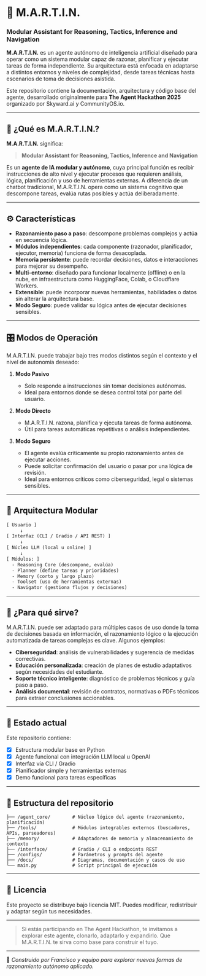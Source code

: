 # 🧠 M.A.R.T.I.N.

### Modular Assistant for Reasoning, Tactics, Inference and Navigation

**M.A.R.T.I.N.** es un agente autónomo de inteligencia artificial diseñado para operar como un sistema modular capaz de razonar, planificar y ejecutar tareas de forma independiente. Su arquitectura está enfocada en adaptarse a distintos entornos y niveles de complejidad, desde tareas técnicas hasta escenarios de toma de decisiones asistida.

Este repositorio contiene la documentación, arquitectura y código base del agente, desarrollado originalmente para **The Agent Hackathon 2025** organizado por Skyward.ai y CommunityOS.io.

---

## 📌 ¿Qué es M.A.R.T.I.N.?

**M.A.R.T.I.N.** significa:

> **Modular Assistant for Reasoning, Tactics, Inference and Navigation**

Es un **agente de IA modular y autónomo**, cuya principal función es recibir instrucciones de alto nivel y ejecutar procesos que requieren análisis, lógica, planificación y uso de herramientas externas. A diferencia de un chatbot tradicional, M.A.R.T.I.N. opera como un sistema cognitivo que descompone tareas, evalúa rutas posibles y actúa deliberadamente.

---

## ⚙️ Características

* **Razonamiento paso a paso**: descompone problemas complejos y actúa en secuencia lógica.
* **Módulos independientes**: cada componente (razonador, planificador, ejecutor, memoria) funciona de forma desacoplada.
* **Memoria persistente**: puede recordar decisiones, datos e interacciones para mejorar su desempeño.
* **Multi-entorno**: diseñado para funcionar localmente (offline) o en la nube, en infraestructura como HuggingFace, Colab, o Cloudflare Workers.
* **Extensible**: puede incorporar nuevas herramientas, habilidades o datos sin alterar la arquitectura base.
* **Modo Seguro**: puede validar su lógica antes de ejecutar decisiones sensibles.

---

## 🎛️ Modos de Operación

M.A.R.T.I.N. puede trabajar bajo tres modos distintos según el contexto y el nivel de autonomía deseado:

1. **Modo Pasivo**

   * Solo responde a instrucciones sin tomar decisiones autónomas.
   * Ideal para entornos donde se desea control total por parte del usuario.

2. **Modo Directo**

   * M.A.R.T.I.N. razona, planifica y ejecuta tareas de forma autónoma.
   * Útil para tareas automáticas repetitivas o análisis independientes.

3. **Modo Seguro**

   * El agente evalúa críticamente su propio razonamiento antes de ejecutar acciones.
   * Puede solicitar confirmación del usuario o pasar por una lógica de revisión.
   * Ideal para entornos críticos como ciberseguridad, legal o sistemas sensibles.

---

## 🧩 Arquitectura Modular

```txt
[ Usuario ]
     ↓
[ Interfaz (CLI / Gradio / API REST) ]
     ↓
[ Núcleo LLM (local u online) ]
     ↓
[ Módulos: ]
  - Reasoning Core (descompone, evalúa)
  - Planner (define tareas y prioridades)
  - Memory (corto y largo plazo)
  - Toolset (uso de herramientas externas)
  - Navigator (gestiona flujos y decisiones)
```

---

## 🎯 ¿Para qué sirve?

M.A.R.T.I.N. puede ser adaptado para múltiples casos de uso donde la toma de decisiones basada en información, el razonamiento lógico o la ejecución automatizada de tareas complejas es clave. Algunos ejemplos:

* **Ciberseguridad**: análisis de vulnerabilidades y sugerencia de medidas correctivas.
* **Educación personalizada**: creación de planes de estudio adaptativos según necesidades del estudiante.
* **Soporte técnico inteligente**: diagnóstico de problemas técnicos y guía paso a paso.
* **Análisis documental**: revisión de contratos, normativas o PDFs técnicos para extraer conclusiones accionables.

---

## 🚀 Estado actual

Este repositorio contiene:

* [x] Estructura modular base en Python
* [x] Agente funcional con integración LLM local u OpenAI
* [x] Interfaz vía CLI / Gradio
* [x] Planificador simple y herramientas externas
* [x] Demo funcional para tareas específicas

---

## 📂 Estructura del repositorio

```
├── /agent_core/        # Núcleo lógico del agente (razonamiento, planificación)
├── /tools/             # Módulos integrables externos (buscadores, APIs, parseadores)
├── /memory/            # Adaptadores de memoria y almacenamiento de contexto
├── /interface/         # Gradio / CLI o endpoints REST
├── /configs/           # Parámetros y prompts del agente
├── /docs/              # Diagramas, documentación y casos de uso
└── main.py             # Script principal de ejecución
```

---

## 📄 Licencia

Este proyecto se distribuye bajo licencia MIT. Puedes modificar, redistribuir y adaptar según tus necesidades.

---

> Si estás participando en The Agent Hackathon, te invitamos a explorar este agente, clonarlo, adaptarlo y expandirlo. Que M.A.R.T.I.N. te sirva como base para construir el tuyo.

---

🧪 *Construido por Francisco y equipo para explorar nuevas formas de razonamiento autónomo aplicado.*
